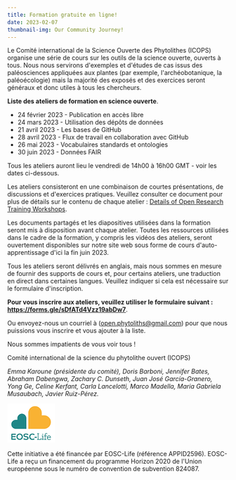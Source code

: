 ```yaml
---
title: Formation gratuite en ligne!
date: 2023-02-07
thumbnail-img: Our Community Journey!
---
```

<!--more-->

Le Comité international de la Science Ouverte des Phytolithes (ICOPS) organise une série de cours sur les outils de la science ouverte, ouverts à tous. Nous nous servirons d'exemples et d'études de cas issus des paléosciences appliquées aux plantes (par exemple, l'archéobotanique, la paléoécologie) mais la majorité des exposés et des exercices seront généraux et donc utiles à tous les chercheurs.

**Liste des ateliers de formation en science ouverte**.
- 24 février 2023 - Publication en accès libre
- 24 mars 2023 - Utilisation des dépôts de données
- 21 avril 2023 - Les bases de GitHub
- 28 avril 2023 - Flux de travail en collaboration avec GitHub
- 26 mai 2023 - Vocabulaires standards et ontologies
- 30 juin 2023 - Données FAIR

Tous les ateliers auront lieu le vendredi de 14h00 à 16h00 GMT - voir les dates ci-dessous.

Les ateliers consisteront en une combinaison de courtes présentations, de discussions et d'exercices pratiques. 
Veuillez consulter ce document pour plus de détails sur le contenu de chaque atelier : [Details of Open Research Training Workshops](https://docs.google.com/document/d/1jhWKjbDcLaCtiSbBGuC2L0Wq-gJmaNhztisFgwUKhn8/edit?usp=sharing).

Les documents partagés et les diapositives utilisées dans la formation seront mis à disposition avant chaque atelier. Toutes les ressources utilisées dans le cadre de la formation, y compris les vidéos des ateliers, seront ouvertement disponibles sur notre site web sous forme de cours d'auto-apprentissage d'ici la fin juin 2023.

Tous les ateliers seront délivrés en anglais, mais nous sommes en mesure de fournir des supports de cours et, pour certains ateliers, une traduction en direct dans certaines langues. Veuillez indiquer si cela est nécessaire sur le formulaire d'inscription.

**Pour vous inscrire aux ateliers, veuillez utiliser le formulaire suivant : https://forms.gle/sDfATd4Vzz19abDw7**.

Ou envoyez-nous un courriel à (open.phytoliths@gmail.com) pour que nous puissions vous inscrire et vous ajouter à la liste. 

Nous sommes impatients de vous voir tous !

Comité international de la science du phytolithe ouvert (ICOPS)

*Emma Karoune (présidente du comité), Doris Barboni, Jennifer Bates, Abraham Dabengwa, Zachary C. Dunseth, Juan José García-Granero, Yong Ge, Celine Kerfant, Carla Lancelotti, Marco Madella, Maria Gabriela Musaubach, Javier Ruiz-Pérez.*

<!--more-->

![EOSC-Life](eosclifelogo.png)

Cette initiative a été financée par EOSC-Life (référence APPID2596). EOSC-Life a reçu un financement du programme Horizon 2020 de l'Union européenne sous le numéro de convention de subvention 824087.
